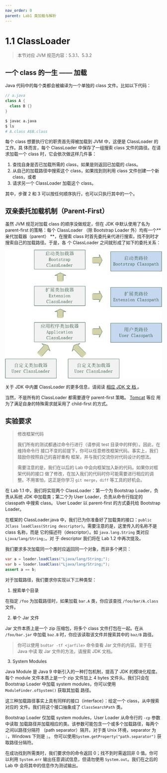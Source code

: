 ```yaml
---
nav_order: 0
parent: Lab1 类加载与解析
---
```


# 1.1 ClassLoader

> 本节对应 JVM 规范内容：5.3.1、5.3.2

## 一个 class 的一生 —— 加载

Java 代码中的每个类都会被编译为一个单独的 class 文件。比如以下代码：

```java
// a.java
class A {
  class B {}
}
```

```sh
$ javac a.java
$ ls
# A.class A$B.class
```

每个 class 想要执行它的职责首先得被加载到 JVM 中，这便是 ClassLoader 的工作。具
体而言，每个 ClassLoader 中保存了一组搜索 class 文件的路径。在请求加载一个
class 时，它会依次做这样几件事：

1. 查找自身是否已加载所需的 class，如果是则返回已加载的 class。
2. 从自己的加载路径中搜索这个 class，如果找到则利用 class 文件创建一个新
   class，或者
3. 请求另一个 ClassLoader 加载这个 class。

其中，步骤 2 和 3 可以按任何顺序执行，也可以只执行其中的一个。

## 双亲委托加载机制（Parent-First）

虽然 JVM 规范对加载 class 的顺序没做规定，但在 JDK 中默认使用了名为 parent-first
的策略：每个 ClassLoader （除 Bootstrap Loader 外）均有一个**亲代加载器（parent）
**，在搜索 class 时首先委托亲代进行搜索，找不到时才搜索自己的加载路径。于是，各
个 ClassLoader 之间就形成了如下的委托关系：

![ClassLoader Hierarchy](../assets/loader-hierarchy.png)

关于 JDK 中内置 ClassLoader 的更多信息，请阅读 [相应 JDK 文
档
](https://docs.oracle.com/en/java/javase/17/docs/api/java.base/java/lang/ClassLoader.html#builtinLoaders)
。

当然，不是所有的 ClassLoader 都需要遵守 parent-first 策略。
[Tomcat](https://tomcat.apache.org/tomcat-10.0-doc/class-loader-howto.html) 等应
用为了满足自身的特殊需求就采用了 child-first 的方式。

## 实验要求

> 修改框架代码
>
> 我们所有的测试都通过命令行进行（请参阅 test 目录中的样例）。因此，在维持命令行
> 接口不变的前提下，你可以任意修改框架代码。事实上，我们鼓励你按照自己的喜好重构
> 框架，并与我们交流你对代码设计的想法。
>
> 需要注意的是，我们在以后的 Lab 中会向框架加入新的代码。如果你对框架代码的接口
> 做了修改，在加入我们的代码时你可能需要进行相应的调整。不用害怕，这正是你学习
> `git merge`，`diff` 等工具的好机会。

在 Lab 1.1 中，我们将实现两个 ClassLoader：第一个为 Bootstrap Loader，负责从系统
JDK 中加载类；第二个为 User Loader，负责从命令行指定的 classpath 中搜索 class。
User Loader 以 parent-first 的方式委托给 Bootstrap Loader。

在框架的 ClassLoader.java 中，我们已为你准备好了加载类的接口：`public JClass
loadClass(String descriptor)`。需要注意的是，这里传入的名称不是 class 名称，而是
它的描述符（descriptor）。如 `java.lang.String` 类对应 `Ljava/lang/String;`。对
于 descriptor 我们将在 Lab 1.2 中再次提及。

我们要求多次加载同一个类时应返回同一个对象，而非多个拷贝：

```java
var a = loader.loadClass("Ljava/lang/String;");
var b = loader.loadClass("Ljava/lang/String;");
assert a == b;
```

对于加载路径，我们要求你实现以下三种类型：

1. 搜索单个目录

  在指定 `/foo` 为加载路径时，如果加载 `bar.A` 类，你应该查找
  `/foo/bar/A.class` 文件。

2. 单个 Jar 文件

  Jar 文件本质上是一个 zip 压缩包，将多个 class 文件打包在一起。在从
  `/foo/bar.jar` 中加载 `baz.B` 时，你应该读取该文件并搜索其中的 `baz/B` 路径。

  > 你可以使用 `bsdtar -tf <jarfile>` 命令查看 Jar 文件的内容。至于在 Java 中读
  > 取 Jar 文件的方法，请搜索 JDK 文档。

3. System Modules

  Java Module 是 Java 9 中新引入的一种打包机制，提高了 JDK 的模块化程度。每个
  module 文件本质上是一个 zip 文件加上 4 bytes 文件头。我们只会在 Bootstrap
  Loader 中加载 system modules，你可以使用 `ModuleFinder.ofSystem()` 获取其加载
  路径。

这三种加载路径事实上具有同样的接口（interface）：给定一个 class，从中搜索对应的
文件。我们将这个接口抽象成了 `ClassSearchPath` 类。

Bootstrap Loader 仅加载 system modules，User Loader 从命令行的 `-cp` 参数中读取
加载路径并加载相应的类。该参数可能包含一个或多个加载路径，每两个之间以路径分隔符
（path separator）隔开。对于类 Unix 环境，separator 为 `:`，Windows 下则是 `;`。
你可以使用`System.getProperty("path.separator")` 获取路径分隔符。

在成功找到所需类时，我们要求你的命令返回 0；找不到时需返回非 0 值。你可以利用
`System.err` 输出任意调试信息，但请勿使用 `System.out`。我们在之后的 Lab 中
会将其中的信息作为测试输出。
